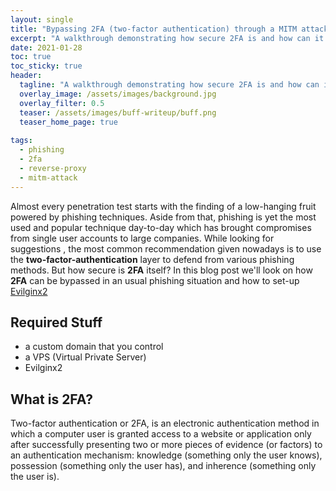 ```yaml
---
layout: single
title: "Bypassing 2FA (two-factor authentication) through a MITM attack"
excerpt: "A walkthrough demonstrating how secure 2FA is and how can it be bypassed."
date: 2021-01-28
toc: true
toc_sticky: true
header:
  tagline: "A walkthrough demonstrating how secure 2FA is and how can it be bypassed."
  overlay_image: /assets/images/background.jpg
  overlay_filter: 0.5
  teaser: /assets/images/buff-writeup/buff.png
  teaser_home_page: true
  
tags:  
  - phishing
  - 2fa
  - reverse-proxy
  - mitm-attack
---
```


Almost every penetration test starts with the finding of a low-hanging fruit powered by phishing techniques. Aside from that, phishing is yet the most used and popular technique day-to-day which has brought compromises from single user accounts to large companies. While looking for suggestions , the most common recommendation given nowadays is to use the **two-factor-authentication** layer to defend from various phishing methods. But how secure is **2FA** itself?
In this blog post we'll look on how **2FA** can be bypassed in an usual phishing situation and how to set-up [Evilginx2](https://github.com/kgretzky/evilginx2)

## Required Stuff
- a custom domain that you control
- a VPS (Virtual Private Server)
- Evilginx2

## What is 2FA? 
Two-factor authentication or 2FA, is an electronic authentication method in which a computer user is granted access to a website or application only after successfully presenting two or more pieces of evidence (or factors) to an authentication mechanism: knowledge (something only the user knows), possession (something only the user has), and inherence (something only the user is).
